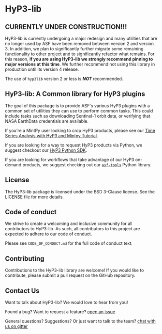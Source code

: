 # HyP3-lib

## CURRENTLY UNDER CONSTRUCTION!!!
HyP3-lib is currently undergoing a major redesign and many utilities that are no longer used by ASF have been removed between version 2 and version 3. In addition, we plan to significantly further migrate some remaining functionality to other project and to significantly refactor what remains. For this reason, **if you are using HyP3-lib we strongly recommend pinning to major versions at this time**. We further recommend not using this library in production until its version 4 release.

The use of `hyp3lib` version 2 or less is **_NOT_** recommended.

## HyP3-lib: A Common library for HyP3 plugins
The goal of this package is to provide ASF's various HyP3 plugins with a common set of utilities they can use to perform common tasks. This could include tasks such as downloading Sentinel-1 orbit data, or verifying that NASA EarthData credentials are available.

If you're a MintPy user looking to crop HyP3 products, please see our [Time Series Analysis with HyP3 and Mintpy Tutorial](https://hyp3-docs.asf.alaska.edu/tutorials/mintpy).

If you are looking for a way to request HyP3 products via Python, we suggest checkout our [HyP3 Python SDK](https://github.com/ASFHyP3/hyp3-sdk).

If you are looking for workflows that take advantage of our HyP3 on-demand products, we suggest checking out our [`asf-tools`](https://github.com/ASFHyP3/asf-tools) Python library.

## License
The HyP3-lib package is licensed under the BSD 3-Clause license. See the LICENSE file for more details.

## Code of conduct
We strive to create a welcoming and inclusive community for all contributors to HyP3-lib. As such, all contributors to this project are expected to adhere to our code of conduct.

Please see `CODE_OF_CONDUCT.md` for the full code of conduct text.

## Contributing
Contributions to the HyP3-lib library are welcome! If you would like to contribute, please submit a pull request on the GitHub repository.

## Contact Us
Want to talk about HyP3-lib? We would love to hear from you!

Found a bug? Want to request a feature?
[open an issue](https://github.com/ASFHyP3/hyp3-lib/issues/new)

General questions? Suggestions? Or just want to talk to the team?
[chat with us on gitter](https://gitter.im/ASFHyP3/community)
